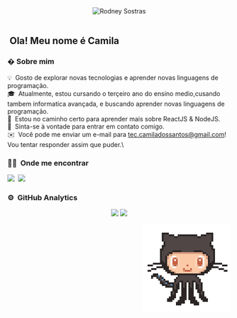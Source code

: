 <div align="center">
  <img alt="Rodney Sostras" src="assets/img/rs-logo-256.jpg" />
</div>

<br />

<h2><img alt="" src="assets/img/hand-wave.gif" width='40' />&nbsp;Ola! Meu nome é Camila </h2>

### �&nbsp;Sobre mim

💡 &nbsp;Gosto de explorar novas tecnologias e aprender novas linguagens de programação.\
🎓 &nbsp;Atualmente, estou cursando o terçeiro ano do ensino medio,cusando tambem informatica avançada, e buscando aprender novas linguagens de programação.\
🌱 &nbsp;Estou no caminho certo para aprender mais sobre ReactJS & NodeJS.\
💬 &nbsp;Sinta-se à vontade para entrar em contato comigo.\
✉️ &nbsp;Você pode me enviar um e-mail para tec.camiladossantos@gmail.com! Vou tentar responder assim que puder.\



### 🤝🏻 &nbsp;Onde me encontrar

<p align = "left">
    <a href="https://github.com/camiladossantos"> <img src="https://img.shields.io/badge/camiladossantos-000000?style=flat&logo=GitHub&logoColor=white" /></a>&nbsp;
    <a href="mailto:tec.camiladossantos@gmail.com"> <img src="https://img.shields.io/badge/-tec.camiladossantos@gmail.com-D14836?style=flat&logo=Gmail&logoColor=white" /></a>&nbsp;
</p>

### ⚙️ &nbsp;GitHub Analytics

<p align="center">
  <img height="170em" src="https://github-readme-stats-eight-theta.vercel.app/api?username=rodneysostras&show_icons=true&theme=algolia&include_all_commits=true&count_private=true"/>
  <img height="170em" src="https://github-readme-stats-eight-theta.vercel.app/api/top-langs/?username=camiladossantos&layout=compact&langs_count=8&theme=algolia"/>
</p>

<!--
*
-->

<img align=right src="https://raw.githubusercontent.com/flaviofilipe/flaviofilipe/main/assets/github.gif" alt="Gif GitHub">
